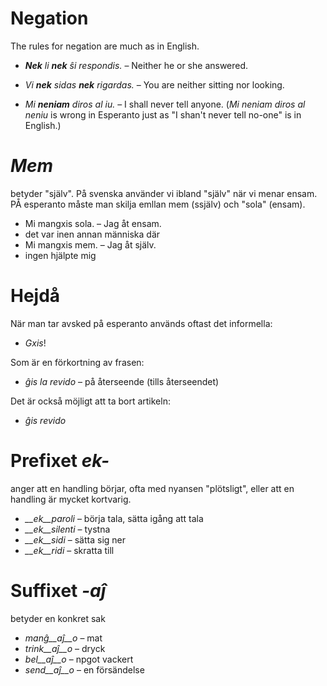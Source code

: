 # Negation

The rules for negation are much as in English.


- *__Nek__ li __nek__ ŝi respondis.*   – Neither he or she answered.
- *Vi __nek__ sidas __nek__ rigardas.* – You are neither sitting nor looking.

- *Mi __neniam__ diros al iu.* – I shall never tell anyone. (*Mi neniam diros al neniu* is wrong in Esperanto just as "I shan't never tell no-one" is in English.)


# *Mem*

betyder "själv". På svenska använder vi ibland "själv" när vi menar ensam. PÅ esperanto måste man skilja emllan mem (ssjälv) och "sola" (ensam).

- Mi mangxis sola. – Jag åt ensam.
 - det var inen annan människa där
- Mi mangxis mem. – Jag åt själv.
 - ingen hjälpte mig

# Hejdå

När man tar avsked på esperanto används oftast det informella:

- *Gxis*!

Som är en förkortning av frasen:

- *ĝis la revido* – på återseende (tills återseendet)

Det är också möjligt att ta bort artikeln:

- *ĝis revido*


# Prefixet *ek-*

anger att en handling börjar, ofta med nyansen "plötsligt", eller att en handling är mycket kortvarig.

- *__ek__paroli*  – börja tala, sätta igång att tala
- *__ek__silenti* – tystna
- *__ek__sidi*    – sätta sig ner
- *__ek__ridi*    – skratta till
 

# Suffixet *-aĵ*

betyder en konkret sak

- *manĝ__aĵ__o*  – mat
- *trink__aĵ__o* – dryck
- *bel__aĵ__o*   – npgot vackert
- *send__aĵ__o*  – en försändelse
 

